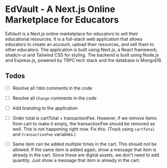 # EdVault - A Next.js Online Marketplace for Educators

EdVault is a Next.js online marketplace for educators to sell their educational resources. It is a full-stack web application that allows educators to create an account, upload their resources, and sell them to other educators. The application is built using Next.js, a React framework, shadcn-ui and Tailwind CSS for styling. The backend is built using Node.js and Express.js, powered by TRPC tech stack and the database is MongoDB.

## Todos

- [ ] Resolve all `TODO` comments in the code
- [ ] Resolve all `Change` comments in the code
- [ ] Add branding to the application

- [ ] Order total is cartTotal + transactionFee. However, if we remove items from cart to make it empty, the transactionFee should be removed as well. This is not happening right now. Fix this. (Track using `cartTotal` and `transactionFee` variables.)
- [ ] Same item can be added multiple times in the cart. This should not be allowed. If the same item is added again, show a message that item is already in the cart. Since these are digital assets, we don't need to add quantity. Just show a message that item is already in the cart.
